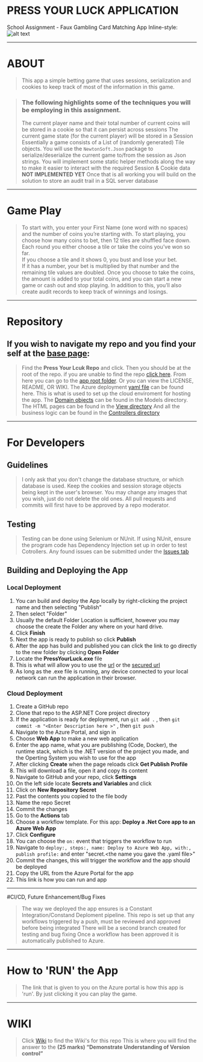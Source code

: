 # PRESS YOUR LUCK APPLICATION 
 School Assignment - Faux Gambling Card Matching App
 Inline-style: ![alt text](https://github.com/A-Mac2513/A-Mac2513-Press_Your_LucK.github.io/blob/main/Images/icon.ico "Icon Logo")
 ___
 # ABOUT

 > This app a simple betting game that uses sessions, serialization and cookies to keep track of most of the information in this game.
 
 > ### The following highlights some of the techniques you will be employing in this assignment.  
 >	The current player name and their total number of current coins will be stored in a cookie so that it can persist across sessions
 >	The current game state (for the current player) will be stored in a Session
 >	Essentially a game consists of a List of (randomly generated) Tile objects. 
 >  You will use the `NewtonSoft.Json` package to serialize/deserialize the current game to/from the session as Json strings.
 >	You will implement some static helper methods along the way to make it easier to interact with the required Session & Cookie data
 >	__NOT IMPLEMENTED YET__ Once that is all working you will build on the solution to store an audit trail in a SQL server database


 ___
  # Game Play
 > To start with, you enter your First Name (one word with no spaces) and the number of coins you’re starting with.
 > To start playing, you choose how many coins to bet, then 12 tiles are shuffled face down.
 > Each round you either choose a tile or take the coins you’ve won so far.  
 > If you choose a tile and it shows 0, you bust and lose your bet.  
 > If it has a number, your bet is multiplied by that number and the remaining tile values are doubled.
 > Once you choose to take the coins, the amount is added to your total coins, and you can start a new game or cash out and stop playing.
 > In addition to this, you’ll also create audit records to keep track of winnings and losings.

___
 # Repository
 ## If you wish to navigate my repo and you find your self at the [base page](https://github.com/A-Mac2513/):
 > Find the __Press Your Lcuk Repo__ and click.
 > Then you should be at the root of the repo. if you are unable to find the repo [click here](https://github.com/A-Mac2513/A-Mac2513-Press_Your_LucK.github.io).
 > From here you can go to the [app root folder](https://github.com/A-Mac2513/A-Mac2513-Press_Your_LucK.github.io/tree/main/PressYourLuck).
 > Or you can view the LICENSE, README, OR WIKI.
 > The Azure deployment [yaml file](https://github.com/A-Mac2513/A-Mac2513-Press_Your_LucK.github.io/tree/main/PressYourLuck/.github/workflows) can be found here. This is what is used to set up the cloud enviroment for hosting the app.
 > The [Domain objects](https://github.com/A-Mac2513/A-Mac2513-Press_Your_LucK.github.io/tree/main/PressYourLuck/Models) can be found in the Models directory.
 > The HTML pages can be found in the [View directory](https://github.com/A-Mac2513/A-Mac2513-Press_Your_LucK.github.io/tree/main/PressYourLuck/Views)
 > And all the business logic can be found in the [Controllers directory](https://github.com/A-Mac2513/A-Mac2513-Press_Your_LucK.github.io/tree/main/PressYourLuck/Controllers) 

___
# For Developers
## Guidelines
> I only ask that you don't change the database structure, or which database is used.
> Keep the cookies and session storage objects being kept in the user's browser.
> You may change any images that you wish, just do not delete the old ones.
> All pull requests and commits will first have to be approved by a repo moderator.

## Testing
> Testing can be done using Selenium or NUnit.
> If using NUnit, ensure the program code has Dependency Injection set up in order to test Cotrollers.
> Any found issues can be submitted under the [Issues tab](https://github.com/A-Mac2513/A-Mac2513-Press_Your_LucK.github.io/issues)

## Building and Deploying the App
### Local Deployment
1. You can build and deploy the App locally by right-clicking the project name and then selecting "Publish"
2. Then select "Folder"
3. Usually the default Folder Location is sufficient, however you may choose the create the Folder any where on your hard drive.
4. Click __Finish__
5. Next the app is ready to publish so click __Publish__
6. After the app has build and published you can click the link to go directly to the new folder by clicking __Open Folder__
7. Locate the __PressYourLuck.exe__ file
8. This is what will allow you to use the [url](http://localhost:5000) or the [secured url](https://localhost:5001)
9. As long as the .exe file is running, any device connected to your local network can run the application in their browser.

### Cloud Deployment
1. Create a GitHub repo
2. Clone that repo to the ASP.NET Core project directory
3. If the application is ready for deployment, run `git add .` , then `git commit -m "<Enter Description here >"` , then `git push`
4. Navigate to the Azure Portal, and sign in
5. Choose __Web App__ to make a new web application
6. Enter the app name, what you are publishing (Code, Docker), the runtime stack, which is the .NET version of the project you made, and the Operting System you wish to use for the app
7. After clicking __Create__ when the page reloads click __Get Publish Profile__
8. This will download a file, open it and copy its content
9. Navigate to GitHub and your repo, click __Settings__
10. On the left side locate __Secrets and Variables__ and click
11. Click on __New Repository Secret__
12. Past the contents you copied to the file body
13. Name the repo Secret
14. Commit the changes
15. Go to the __Actions__ tab
16. Choose a workflow template. For this app: __Deploy a .Net Core app to an Azure Web App__
17. Click __Configure__
18. You can choose the `on:` event that triggers the workflow to run
19. Navigate to `deploy:, steps:, name: Deploy to Azure Web App, with:, publish profile:` and enter \"secret\.<the name you gave the \.yaml file>\"
20. Commit the changes, this will trigger the workflow and the app should be deployed
21. Copy the URL from the Azure Portal for the app
22. This link is how you can run and app

___
#CI/CD, Future Enhancement/Bug Fixes
> The way we deployed the app ensures is a Constant Integration/Constand Deploment pipeline.
> This repo is set up that any workflows triggered by a push, must be reviewed and approved before being integrated
> There will be a second branch created for testing and bug fixing
> Once a workflow has been approved it is automatically published to Azure.

___
# How to \'RUN\' the App
> The link that is given to you on the Azure portal is how this app is \'run\'.  By just clicking it you can play the game.

___
# WIKI
> Click [Wiki](https://github.com/A-Mac2513/A-Mac2513-Press_Your_LucK.github.io/wiki) to find the Wiki\'s for this repo
> This is where you will find the answer to the __(25 marks) “Demonstrate Understanding of Version control”__

